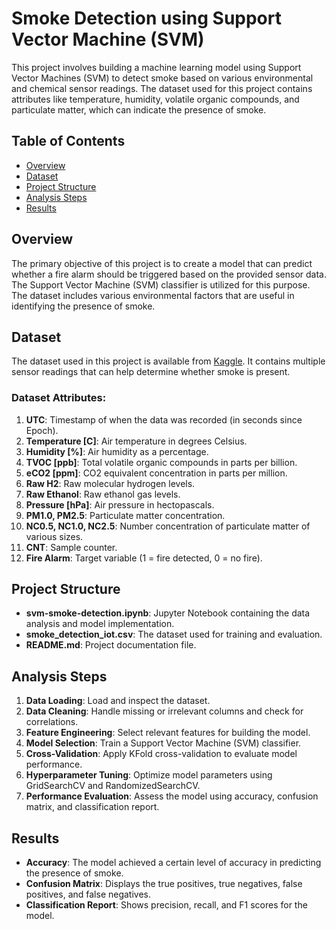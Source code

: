 
# Smoke Detection using Support Vector Machine (SVM)

This project involves building a machine learning model using Support Vector Machines (SVM) to detect smoke based on various environmental and chemical sensor readings. The dataset used for this project contains attributes like temperature, humidity, volatile organic compounds, and particulate matter, which can indicate the presence of smoke.

## Table of Contents
- [Overview](#overview)
- [Dataset](#dataset)
- [Project Structure](#project-structure)
- [Analysis Steps](#analysis-steps)
- [Results](#results)

## Overview
The primary objective of this project is to create a model that can predict whether a fire alarm should be triggered based on the provided sensor data. The Support Vector Machine (SVM) classifier is utilized for this purpose. The dataset includes various environmental factors that are useful in identifying the presence of smoke.

## Dataset
The dataset used in this project is available from [Kaggle](https://www.kaggle.com/datasets/deepcontractor/smoke-detection-dataset). It contains multiple sensor readings that can help determine whether smoke is present.

### Dataset Attributes:
1. **UTC**: Timestamp of when the data was recorded (in seconds since Epoch).
2. **Temperature [C]**: Air temperature in degrees Celsius.
3. **Humidity [%]**: Air humidity as a percentage.
4. **TVOC [ppb]**: Total volatile organic compounds in parts per billion.
5. **eCO2 [ppm]**: CO2 equivalent concentration in parts per million.
6. **Raw H2**: Raw molecular hydrogen levels.
7. **Raw Ethanol**: Raw ethanol gas levels.
8. **Pressure [hPa]**: Air pressure in hectopascals.
9. **PM1.0, PM2.5**: Particulate matter concentration.
10. **NC0.5, NC1.0, NC2.5**: Number concentration of particulate matter of various sizes.
11. **CNT**: Sample counter.
12. **Fire Alarm**: Target variable (1 = fire detected, 0 = no fire).

## Project Structure
- **svm-smoke-detection.ipynb**: Jupyter Notebook containing the data analysis and model implementation.
- **smoke_detection_iot.csv**: The dataset used for training and evaluation.
- **README.md**: Project documentation file.

## Analysis Steps
1. **Data Loading**: Load and inspect the dataset.
2. **Data Cleaning**: Handle missing or irrelevant columns and check for correlations.
3. **Feature Engineering**: Select relevant features for building the model.
4. **Model Selection**: Train a Support Vector Machine (SVM) classifier.
5. **Cross-Validation**: Apply KFold cross-validation to evaluate model performance.
6. **Hyperparameter Tuning**: Optimize model parameters using GridSearchCV and RandomizedSearchCV.
7. **Performance Evaluation**: Assess the model using accuracy, confusion matrix, and classification report.

## Results
- **Accuracy**: The model achieved a certain level of accuracy in predicting the presence of smoke.
- **Confusion Matrix**: Displays the true positives, true negatives, false positives, and false negatives.
- **Classification Report**: Shows precision, recall, and F1 scores for the model.
